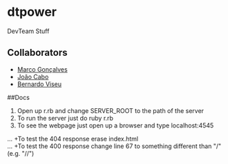 # dtpower
DevTeam Stuff

## Collaborators

* [Marco Gonçalves](https://github.com/Barca88)
* [João Cabo](https://github.com/45Yoda)
* [Bernardo Viseu](https://github.com/Pacifico53)

##Docs

1. Open up r.rb and change SERVER_ROOT to the path of the server
2. To run the server just do ruby r.rb
3. To see the webpage just open up a browser and type localhost:4545

... +To test the 404 response erase index.html   
... +To test the 400 response change line 67 to something different than "/" (e.g. "//")   

